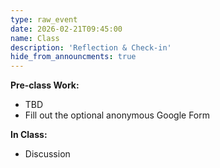 ```yaml
---
type: raw_event
date: 2026-02-21T09:45:00
name: Class
description: 'Reflection & Check-in'
hide_from_announcments: true
---
```


**Pre-class Work:**
* TBD
* Fill out the optional anonymous Google Form

**In Class:** 
* Discussion
